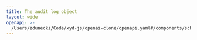 ```yaml
---
title: The audit log object
layout: wide
openapi: >-
  /Users/zdunecki/Code/xyd-js/openai-clone/openapi.yaml#/components/schemas/AuditLog
---
```


